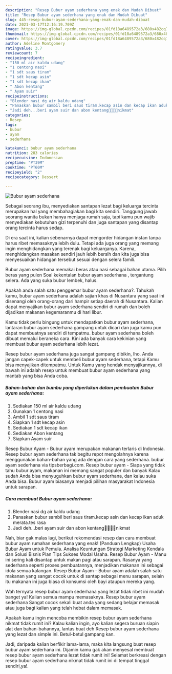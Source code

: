 ```yaml
---
description: "Resep Bubur ayam sederhana yang enak dan Mudah Dibuat"
title: "Resep Bubur ayam sederhana yang enak dan Mudah Dibuat"
slug: 445-resep-bubur-ayam-sederhana-yang-enak-dan-mudah-dibuat
date: 2021-03-17T12:16:19.709Z
image: https://img-global.cpcdn.com/recipes/01fd18a6489572a3/680x482cq70/bubur-ayam-sederhana-foto-resep-utama.jpg
thumbnail: https://img-global.cpcdn.com/recipes/01fd18a6489572a3/680x482cq70/bubur-ayam-sederhana-foto-resep-utama.jpg
cover: https://img-global.cpcdn.com/recipes/01fd18a6489572a3/680x482cq70/bubur-ayam-sederhana-foto-resep-utama.jpg
author: Adeline Montgomery
ratingvalue: 3.7
reviewcount: 7
recipeingredient:
- "150 ml air kaldu udang"
- "1 centong nasi"
- "1 sdt saus tiram"
- "1 sdt kecap asin"
- "1 sdt kecap ikan"
- " Abon kentang"
- " Ayam suir"
recipeinstructions:
- "Blender nasi dg air kaldu udang"
- "Panaskan bubur sambil beri saus tiram.kecap asin dan kecap ikan aduk merata.tes rasa"
- "Jadi deh...beri ayam suir dan abon kentang🤗🤤🤤🤤nikmat"
categories:
- Resep
tags:
- bubur
- ayam
- sederhana

katakunci: bubur ayam sederhana 
nutrition: 283 calories
recipecuisine: Indonesian
preptime: "PT39M"
cooktime: "PT60M"
recipeyield: "2"
recipecategory: Dessert

---
```



![Bubur ayam sederhana](https://img-global.cpcdn.com/recipes/01fd18a6489572a3/680x482cq70/bubur-ayam-sederhana-foto-resep-utama.jpg)

Sebagai seorang ibu, menyediakan santapan lezat bagi keluarga tercinta merupakan hal yang membahagiakan bagi kita sendiri. Tanggung jawab seorang  wanita bukan hanya menjaga rumah saja, tapi kamu pun wajib menyediakan kebutuhan gizi terpenuhi dan juga santapan yang disantap orang tercinta harus sedap.

Di era  saat ini, kalian sebenarnya dapat mengorder hidangan instan tanpa harus ribet memasaknya lebih dulu. Tetapi ada juga orang yang memang ingin menghidangkan yang terenak bagi keluarganya. Karena, menghidangkan masakan sendiri jauh lebih bersih dan kita juga bisa menyesuaikan hidangan tersebut sesuai dengan selera famili. 

Bubur ayam sederhana memakai beras atau nasi sebagai bahan utama. Pilih beras yang pulen Soal kekentalan bubur ayam sederhana , tergantung selera. Ada yang suka bubur lembek, halus.

Apakah anda salah satu penggemar bubur ayam sederhana?. Tahukah kamu, bubur ayam sederhana adalah sajian khas di Nusantara yang saat ini disenangi oleh orang-orang dari hampir setiap daerah di Nusantara. Kalian dapat menyajikan bubur ayam sederhana sendiri di rumah dan boleh dijadikan makanan kegemaranmu di hari libur.

Kamu tidak perlu bingung untuk mendapatkan bubur ayam sederhana, lantaran bubur ayam sederhana gampang untuk dicari dan juga kamu pun dapat membuatnya sendiri di tempatmu. bubur ayam sederhana boleh dibuat memalui beraneka cara. Kini ada banyak cara kekinian yang membuat bubur ayam sederhana lebih lezat.

Resep bubur ayam sederhana juga sangat gampang dibikin, lho. Anda jangan capek-capek untuk membeli bubur ayam sederhana, tetapi Kamu bisa menyajikan ditempatmu. Untuk Kamu yang hendak menyajikannya, di bawah ini adalah resep untuk membuat bubur ayam sederhana yang mantab yang bisa Anda coba.

<!--inarticleads1-->

##### Bahan-bahan dan bumbu yang diperlukan dalam pembuatan Bubur ayam sederhana:

1. Sediakan 150 ml air kaldu udang
1. Gunakan 1 centong nasi
1. Ambil 1 sdt saus tiram
1. Siapkan 1 sdt kecap asin
1. Sediakan 1 sdt kecap ikan
1. Sediakan  Abon kentang
1. Siapkan  Ayam suir


Resep Bubur Ayam - Bubur ayam merupakan makanan terlaris di Indonesia. Resep bubur ayam sederhana tak begitu repot mengolahnya karena menggunakan bahan-bahan yang ada dengan cara yang sederhana. bubur ayam sederhana via tipsberbagi.com. Resep bubur ayam - Siapa yang tidak tahu bubur ayam, makanan ini memang sangat populer dan banyak Kalau sudah Anda bisa menyuguhkan bubur ayam sederhana, dan kalau suka Anda bisa. Bubur ayam biasanya menjadi pilihan masyarakat Indonesia untuk sarapan. 

<!--inarticleads2-->

##### Cara membuat Bubur ayam sederhana:

1. Blender nasi dg air kaldu udang
1. Panaskan bubur sambil beri saus tiram.kecap asin dan kecap ikan aduk merata.tes rasa
1. Jadi deh...beri ayam suir dan abon kentang🤗🤤🤤🤤nikmat


Nah, biar gak malas lagi, berikut rekomendasi resep dan cara membuat bubur ayam rumahan sederhana yang enak! (Panduan Lengkap) Usaha Bubur Ayam untuk Pemula. Analisa Keuntungan Strategi Marketing Kendala dan Solusi Bisnis Plan Tips Sukses Modal Usaha. Resep Bubur Ayam - Manu ini sering kali disantap untuk makan pagi atau sarapan. Rasanya yang sederhana seperti proses pembuatannya, menjadikan makanan ini sebagai idola semua kalangan. Resep Bubur Ayam - Bubur ayam adalah salah satu makanan yang sangat cocok untuk di santap sebagai menu sarapan, selain itu makanan ini juga biasa di konsumsi oleh bayi ataupun mereka yang. 

Wah ternyata resep bubur ayam sederhana yang lezat tidak ribet ini mudah banget ya! Kalian semua mampu memasaknya. Resep bubur ayam sederhana Sangat cocok sekali buat anda yang sedang belajar memasak atau juga bagi kalian yang telah hebat dalam memasak.

Apakah kamu ingin mencoba membikin resep bubur ayam sederhana nikmat tidak rumit ini? Kalau kalian ingin, ayo kalian segera buruan siapin alat dan bahan-bahannya, lantas buat deh Resep bubur ayam sederhana yang lezat dan simple ini. Betul-betul gampang kan. 

Jadi, daripada kalian berfikir lama-lama, maka kita langsung buat resep bubur ayam sederhana ini. Dijamin kamu gak akan menyesal membuat resep bubur ayam sederhana lezat tidak rumit ini! Selamat berkreasi dengan resep bubur ayam sederhana nikmat tidak rumit ini di tempat tinggal sendiri,ya!.

